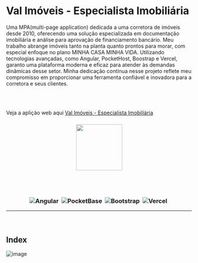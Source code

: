 
<h1>Val Imóveis - Especialista Imobiliária</h1>

Uma MPA(multi-page application) dedicada a uma corretora de imóveis desde 2010, oferecendo uma solução especializada em documentação imobiliária e análise para aprovação de financiamento bancário. Meu trabalho abrange imóveis tanto na planta quanto prontos para morar, com especial enfoque no plano MINHA CASA MINHA VIDA. Utilizando tecnologias avançadas, como Angular, PocketHost, Boostrap e Vercel, garanto uma plataforma moderna e eficaz para atender às demandas dinâmicas desse setor. Minha dedicação contínua nesse projeto reflete meu compromisso em proporcionar uma ferramenta confiável e inovadora para a corretora e seus clientes.

<br><br>

Veja a aplição web aqui [Val Imóveis - Especialista Imobiliária](https://www.val-imoveis7.com.br/)

<h3 align="center">
  
  <img src="https://github.com/Valdoveste/val-imoveis/assets/62577482/ede085fc-f89d-4007-a2c3-7c4cae8a01ed" width="125px">
  
 <br><br>
 
![Angular](https://img.shields.io/badge/-Angular-05122A?style=flat&logo=angular)&nbsp;
![PocketBase](https://img.shields.io/badge/-PocketBase-05122A?style=flat&logo=pocketbase)&nbsp;
![Bootstrap](https://img.shields.io/badge/-Bootstrap-05122A?style=flat&logo=bootstrap)&nbsp;
![Vercel](https://img.shields.io/badge/-Vercel-05122A?style=flat&logo=vercel)&nbsp;

<hr>
<br>

## Index
![image](https://github.com/Valdoveste/val-imoveis/assets/62577482/c2ae418f-7ac6-4692-9e14-555ea8d0f254)



